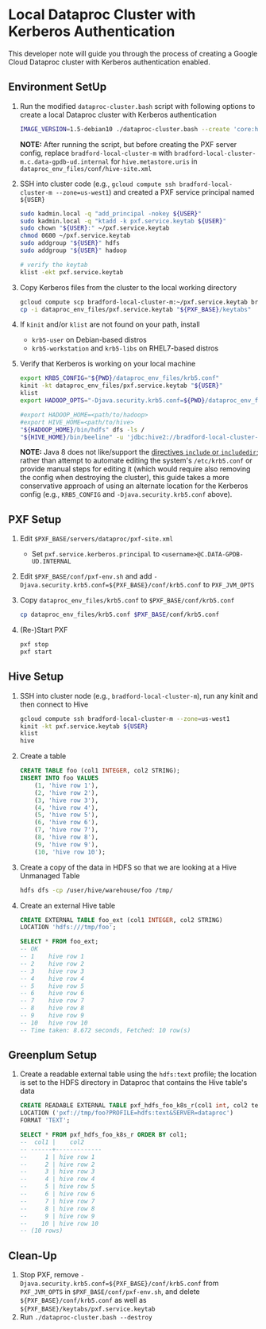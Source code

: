 # Local Dataproc Cluster with Kerberos Authentication

This developer note will guide you through the process of creating a Google Cloud Dataproc cluster with Kerberos authentication enabled.

## Environment SetUp

1. Run the modified `dataproc-cluster.bash` script with following options to create a local Dataproc cluster with Kerberos authentication

    ```sh
    IMAGE_VERSION=1.5-debian10 ./dataproc-cluster.bash --create 'core:hadoop.security.auth_to_local=RULE:[1:$1] RULE:[2:$1] DEFAULT,hdfs:dfs.client.use.datanode.hostname=true'
    ```

    **NOTE:** After running the script, but before creating the PXF server config, replace `bradford-local-cluster-m` with `bradford-local-cluster-m.c.data-gpdb-ud.internal` for `hive.metastore.uris` in `dataproc_env_files/conf/hive-site.xml`

1. SSH into cluster code (e.g., `gcloud compute ssh bradford-local-cluster-m --zone=us-west1`) and created a PXF service principal named `${USER}`

    ```sh
    sudo kadmin.local -q "add_principal -nokey ${USER}"
    sudo kadmin.local -q "ktadd -k pxf.service.keytab ${USER}"
    sudo chown "${USER}:" ~/pxf.service.keytab
    chmod 0600 ~/pxf.service.keytab
    sudo addgroup "${USER}" hdfs
    sudo addgroup "${USER}" hadoop

    # verify the keytab
    klist -ekt pxf.service.keytab
    ```

1. Copy Kerberos files from the cluster to the local working directory

    ```sh
    gcloud compute scp bradford-local-cluster-m:~/pxf.service.keytab bradford-local-cluster-m:/etc/krb5.conf dataproc_env_files/
    cp -i dataproc_env_files/pxf.service.keytab "${PXF_BASE}/keytabs"
    ```

1. If `kinit` and/or `klist` are not found on your path, install
    * `krb5-user` on Debian-based distros
    * `krb5-workstation` and `krb5-libs` on RHEL7-based distros

1. Verify that Kerberos is working on your local machine

    ```sh
    export KRB5_CONFIG="${PWD}/dataproc_env_files/krb5.conf"
    kinit -kt dataproc_env_files/pxf.service.keytab "${USER}"
    klist
    export HADOOP_OPTS="-Djava.security.krb5.conf=${PWD}/dataproc_env_files/krb5.conf"

    #export HADOOP_HOME=<path/to/hadoop>
    #export HIVE_HOME=<path/to/hive>
    "${HADOOP_HOME}/bin/hdfs" dfs -ls /
    "${HIVE_HOME}/bin/beeline" -u 'jdbc:hive2://bradford-local-cluster-m.c.data-gpdb-ud.internal:10000/default;principal=hive/bradford-local-cluster-m.c.data-gpdb-ud.internal@C.DATA-GPDB-UD.INTERNAL'
    ```

    **NOTE:** Java 8 does not like/support the [directives `include` or `includedir`][0]; rather than attempt to automate editing the system's `/etc/krb5.conf` or provide manual steps for editing it (which would require also removing the config when destroying the cluster), this guide takes a more conservative approach of using an alternate location for the Kerberos config (e.g., `KRB5_CONFIG` and `-Djava.security.krb5.conf` above).

## PXF Setup

1. Edit `$PXF_BASE/servers/dataproc/pxf-site.xml`
    * Set `pxf.service.kerberos.principal` to `<username>@C.DATA-GPDB-UD.INTERNAL`

1. Edit `$PXF_BASE/conf/pxf-env.sh` and add `-Djava.security.krb5.conf=${PXF_BASE}/conf/krb5.conf` to `PXF_JVM_OPTS`

1. Copy `dataproc_env_files/krb5.conf` to `$PXF_BASE/conf/krb5.conf`

    ```sh
    cp dataproc_env_files/krb5.conf $PXF_BASE/conf/krb5.conf
    ```

1. (Re-)Start PXF

    ```sh
    pxf stop
    pxf start
    ```

## Hive Setup

1. SSH into cluster node (e.g., `bradford-local-cluster-m`), run any kinit and then connect to Hive

    ```sh
    gcloud compute ssh bradford-local-cluster-m --zone=us-west1
    kinit -kt pxf.service.keytab ${USER}
    klist
    hive
    ```

1. Create a table

    ```sql
    CREATE TABLE foo (col1 INTEGER, col2 STRING);
    INSERT INTO foo VALUES
        (1, 'hive row 1'),
        (2, 'hive row 2'),
        (3, 'hive row 3'),
        (4, 'hive row 4'),
        (5, 'hive row 5'),
        (6, 'hive row 6'),
        (7, 'hive row 7'),
        (8, 'hive row 8'),
        (9, 'hive row 9'),
        (10, 'hive row 10');
    ```

1. Create a copy of the data in HDFS so that we are looking at a Hive Unmanaged Table

    ```sh
    hdfs dfs -cp /user/hive/warehouse/foo /tmp/
    ```

1. Create an external Hive table

    ```sql
    CREATE EXTERNAL TABLE foo_ext (col1 INTEGER, col2 STRING)
    LOCATION 'hdfs:///tmp/foo';

    SELECT * FROM foo_ext;
    -- OK
    -- 1    hive row 1
    -- 2    hive row 2
    -- 3    hive row 3
    -- 4    hive row 4
    -- 5    hive row 5
    -- 6    hive row 6
    -- 7    hive row 7
    -- 8    hive row 8
    -- 9    hive row 9
    -- 10   hive row 10
    -- Time taken: 8.672 seconds, Fetched: 10 row(s)
    ```

## Greenplum Setup

1. Create a readable external table using the `hdfs:text` profile; the location is set to the HDFS directory in Dataproc that contains the Hive table's data

    ```sql
    CREATE READABLE EXTERNAL TABLE pxf_hdfs_foo_k8s_r(col1 int, col2 text)
    LOCATION ('pxf://tmp/foo?PROFILE=hdfs:text&SERVER=dataproc')
    FORMAT 'TEXT';

    SELECT * FROM pxf_hdfs_foo_k8s_r ORDER BY col1;
    --  col1 |    col2
    -- ------+-------------
    --     1 | hive row 1
    --     2 | hive row 2
    --     3 | hive row 3
    --     4 | hive row 4
    --     5 | hive row 5
    --     6 | hive row 6
    --     7 | hive row 7
    --     8 | hive row 8
    --     9 | hive row 9
    --    10 | hive row 10
    -- (10 rows)
    ```

## Clean-Up

1. Stop PXF, remove `-Djava.security.krb5.conf=${PXF_BASE}/conf/krb5.conf` from `PXF_JVM_OPTS` in `$PXF_BASE/conf/pxf-env.sh`, and delete `${PXF_BASE}/conf/krb5.conf` as well as `${PXF_BASE}/keytabs/pxf.service.keytab`
2. Run `./dataproc-cluster.bash --destroy`

<!-- link ids -->
[0]: https://linux.die.net/man/5/krb5.conf
